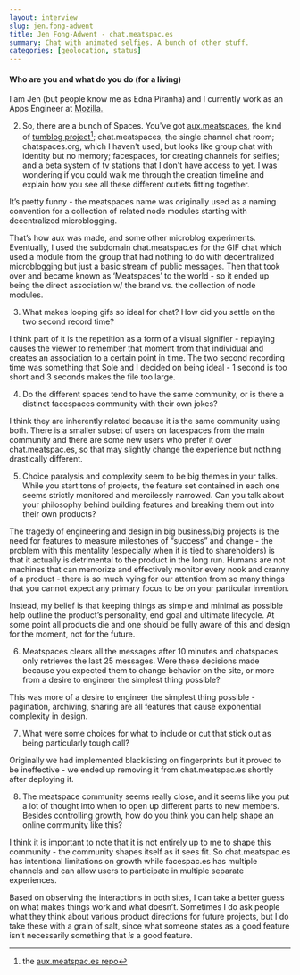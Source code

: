```yaml
---
layout: interview
slug: jen.fong-adwent
title: Jen Fong-Adwent - chat.meatspac.es
summary: Chat with animated selfies. A bunch of other stuff.
categories: [geolocation, status]
---
```


#### Who are you and what do you do (for a living)

I am Jen (but people know me as Edna Piranha) and I currently work as an Apps Engineer at [Mozilla.](http://www.mozilla.org/en-US/)


2. So, there are a bunch of Spaces. You've got [aux.meatspaces](http://aux.meatspac.es/), the kind of [tumblog project](http://ednapiranha.com/2013/meatspace/)[^fn]; chat.meatspaces, the single channel chat room; chatspaces.org, which I haven't used, but looks like group chat with identity but no memory; facespaces, for creating channels for selfies; and a beta system of tv stations that I don't have access to yet. I was wondering if you could walk me through the creation timeline and explain how you see all these different outlets fitting together.

It’s pretty funny - the meatspaces name was originally used as a naming convention for a collection of related node modules starting with decentralized microblogging.

That’s how aux was made, and some other microblog experiments. Eventually, I used the subdomain chat.meatspac.es for the GIF chat which used a module from the group that had nothing to do with decentralized microblogging but just a basic stream of public messages. Then that took over and became known as ‘Meatspaces’ to the world - so it ended up being the direct association w/ the brand vs. the collection of node modules.


3. What makes looping gifs so ideal for chat? How did you settle on the two second record time?

I think part of it is the repetition as a form of a visual signifier - replaying causes the viewer to remember that moment from that individual and creates an association to a certain point in time. The two second recording time was something that Sole and I decided on being ideal - 1 second is too short and 3 seconds makes the file too large.


4. Do the different spaces tend to have the same community, or is there a distinct facespaces community with their own jokes?

I think they are inherently related because it is the same community using both. There is a smaller subset of users on facespaces from the main community and there are some new users who prefer it over chat.meatspac.es, so that may slightly change the experience but nothing drastically different.


5. Choice paralysis and complexity seem to be big themes in your talks. While you start tons of projects, the feature set contained in each one seems strictly monitored and mercilessly narrowed. Can you talk about your philosophy behind building features and breaking them out into their own products?

The tragedy of engineering and design in big business/big projects is the need for features to measure milestones of “success” and change - the problem with this mentality (especially when it is tied to shareholders) is that it actually is detrimental to the product in the long run. Humans are not machines that can memorize and effectively monitor every nook and cranny of a product - there is so much vying for our attention from so many things that you cannot expect any primary focus to be on your particular invention.

Instead, my belief is that keeping things as simple and minimal as possible help outline the product’s personality, end goal and ultimate lifecycle. At some point all products die and one should be fully aware of this and design for the moment, not for the future.


6. Meatspaces clears all the messages after 10 minutes and chatspaces only retrieves the last 25 messages. Were these decisions made because you expected them to change behavior on the site, or more from a desire to engineer the simplest thing possible?

This was more of a desire to engineer the simplest thing possible - pagination, archiving, sharing are all features that cause exponential complexity in design.


7. What were some choices for what to include or cut that stick out as being particularly tough call?

Originally we had implemented blacklisting on fingerprints but it proved to be ineffective - we ended up removing it from chat.meatspac.es shortly after deploying it.


8. The meatspace community seems really close, and it seems like you put a lot of thought into when to open up different parts to new members. Besides controlling growth, how do you think you can help shape an online community like this?


I think it is important to note that it is not entirely up to me to shape this community - the community shapes itself as it sees fit. So chat.meatspac.es has intentional limitations on growth while facespac.es has multiple channels and can allow users to participate in multiple separate experiences.

Based on observing the interactions in both sites, I can take a better guess on what makes things work and what doesn’t. Sometimes I do ask people what they think about various product directions for future projects, but I do take these with a grain of salt, since what someone states as a good feature isn’t necessarily something that *is* a good feature.

[^fn]: the [aux.meatspac.es repo](https://github.com/meatspaces/aux)
